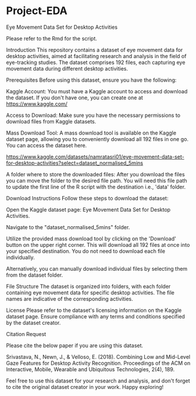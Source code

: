 # Project-EDA


Eye Movement Data Set for Desktop Activities

Please refer to the Rmd for the script.

Introduction
This repository contains a dataset of eye movement data for desktop activities, aimed at facilitating research and analysis in the field of eye-tracking studies. The dataset comprises 192 files, each capturing eye movement data during different desktop activities.

Prerequisites
Before using this dataset, ensure you have the following:

Kaggle Account: You must have a Kaggle account to access and download the dataset. If you don't have one, you can create one at https://www.kaggle.com/

Access to Download: Make sure you have the necessary permissions to download files from Kaggle datasets.

Mass Download Tool: A mass download tool is available on the Kaggle dataset page, allowing you to conveniently download all 192 files in one go. You can access the dataset here.

https://www.kaggle.com/datasets/namratasri01/eye-movement-data-set-for-desktop-activities?select=dataset_normalised_5mins

A folder where to store the downloaded files: After you download the files you can move the folder to the desired file path. You will need this file path to update the first line of the R script with the destination i.e., 'data' folder.

Download Instructions
Follow these steps to download the dataset:

Open the Kaggle dataset page: Eye Movement Data Set for Desktop Activities.

Navigate to the "dataset_normalised_5mins" folder.

Utilize the provided mass download tool by clicking on the 'Download' button on the upper right corner. This will download all 192 files at once into your specified destination. You do not need to download each file individually.

Alternatively, you can manually download individual files by selecting them from the dataset folder.

File Structure
The dataset is organized into folders, with each folder containing eye movement data for specific desktop activities. The file names are indicative of the corresponding activities.

License
Please refer to the dataset's licensing information on the Kaggle dataset page. Ensure compliance with any terms and conditions specified by the dataset creator.

Citation Request

Please cite the below paper if you are using this dataset.

Srivastava, N., Newn, J., & Velloso, E. (2018). Combining Low and Mid-Level Gaze Features for Desktop Activity Recognition. Proceedings of the ACM on Interactive, Mobile, Wearable and Ubiquitous Technologies, 2(4), 189.

Feel free to use this dataset for your research and analysis, and don't forget to cite the original dataset creator in your work. Happy exploring!



